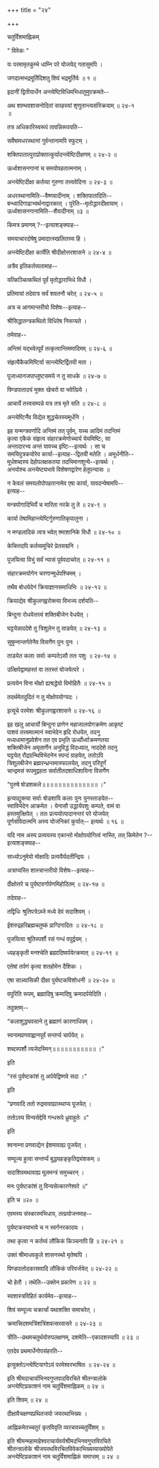 +++
title = "२४"

+++
  
चतुर्विंशमाह्निकम्  
  
  
" विवेकः "   
  
  
यः परमामृतकुम्भे धाम्नि परे योजयेद् गतासुमपि ।  
  
जगदात्मभद्रमूर्तिदिशतु शिवं भद्रमूर्तिर्वः ॥ १ ॥  
  
इदानीं द्वितीयार्धेन अन्त्येष्टिविधिमभिधातुमुपक्रमते--  
  
  
अथ शाम्भवशासनोदितां सरहस्यां शृणुतान्त्यसंस्क्रियाम् ॥ २४-१   
॥  
  
तत्र अधिकारिस्वरूपं तावन्निरूपयति--  
  
  
सर्वेषामधरस्थानां गुर्वन्तानामपि स्फुटम् ।  
  
शक्तिपातात्पुराप्रोक्तात्कुर्यादन्त्येष्टिदीक्षणम् ॥ २४-२ ॥  
  
ऊर्ध्वशासनगानां च समयोपहतात्मनाम् ।  
  
अन्त्येष्टिदीक्षा कर्तव्या गुरुणा तत्त्ववेदिना ॥ २४-३ ॥  
  
  
अधरस्थानामिति--वैष्णवादीनाम् । शक्तिपातादिति--  
बन्ध्वादिगाढाभ्यर्थनाद्वारकात् । पुरेति--मृतोद्धारदीक्षायाम् ।  
ऊर्ध्वशासनगानामिति--शैवादीनाम् ॥३ ॥  
  
किमत्र प्रमाणम् ?--इत्याशङ्क्याह--  
  
  
समयाचारदोषेषु प्रमादात्स्खलितस्य हि ।  
  
अन्त्येष्टिदीक्षा कार्येति श्रीदीक्षोत्तरशासने ॥ २४-४ ॥  
  
  
अत्रैव इतिकर्तव्यतामाह--  
  
  
यत्किञ्चित्कथितं पूर्वं मृतोद्धाराभिधे विधौ ।  
  
प्रतिमायां तदेवात्र सर्वं शवतनौ चरेत् ॥ २४-५ ॥  
  
  
अत्र च आगमान्तरीयो विशेषः--इत्याह--  
  
  
श्रीसिद्धातन्त्रकथितो विधिरेष निरूप्यते ।  
  
  
तमेवाह--   
  
  
अन्तिमं यद्भवेत्पूर्वं तत्कृत्वान्तिममादिमम् ॥ २४-६ ॥  
  
संहृत्यैकैकमिष्टिर्या सान्त्येष्टिर्द्वितयी मता ।  
  
पूजाध्यानजपाप्लुष्टसमये न तु साधके ॥ २४-७ ॥  
  
पिण्डपातादयं मुक्तः खेचरो वा भवेत्प्रिये ।  
  
आचार्ये तत्त्वसम्पन्ने यत्र तत्र मृते सति ॥ २४-८ ॥  
  
अन्त्येष्टिर्नैव विद्येत शुद्धचेतस्यमूर्धनि ।  
  
  
इह यन्मन्त्रवर्णादि अन्तिमं तत् पूर्वम्, यच्च आदिमं तदन्तिमं   
कृत्वा एकैकं संहृत्य संहारक्रमेणोच्चार्य येयमिष्टिः, सा   
अन्तादारभ्य अन्तं यावच्च इष्टिः--इत्यर्थः । सा च   
समयिपुत्रकयोरेव कार्या--इत्याह--द्वितयी मतेति । अमूर्धनीति--  
मूर्धशब्दस्य देहोपलक्षकतया तदभिमानशून्ये--इत्यर्थः ।   
अनयोश्च अन्त्येष्ट्यभावे विशेषणद्वारेण हेतूपन्यासः ॥   
  
न केवलं समयलोपोपहतानामेव एषा कार्या, यावदन्येषामपि--  
इत्याह--  
  
  
मन्त्रयोगादिभिर्ये च मारिता नरके तु ते ॥ २४-९ ॥  
  
कार्या तेषामिहान्त्येष्टिर्गुरुणातिकृपालुना ।  
  
न मण्डलादिकं त्वत्र भवेत् श्माशानिके विधौ ॥ २४-१० ॥  
  
केचित्तदपि कर्तव्यमूचिरे प्रेतसद्मनि ।  
  
पूजयित्वा विभुं सर्वं न्यासं पूर्ववदाचरेत् ॥ २४-११ ॥  
  
संहारक्रमयोगेन चरणान्मूर्धपश्चिमम् ।  
  
तथैव बोधयेदेनं क्रियाज्ञानसमाधिभिः ॥ २४-१२ ॥  
  
  
क्रियाद्येव श्रीकुलगह्वरोक्त्या विभज्य दर्शयति--  
  
  
बिन्दुना रोधयेत्तत्त्वं शक्तिबीजेन वेधयेत् ।  
  
घट्टयेन्नाददेशे तु त्रिशूलेन तु ताडयेत् ॥ २४-१३ ॥  
  
सुषुम्नान्तर्गतेनैव विसर्गेण पुनः पुनः ।  
  
ताडयेत कलाः सर्वाः कम्पतेऽसौ ततः पशुः ॥ २४-१४ ॥  
  
उत्क्षिपेद्वामहस्तं वा ततस्तं योजयेत्परे ।  
  
प्रत्ययेन विना मोक्षो ह्यश्रद्धेयो विमोहितैः ॥ २४-१५ ॥  
  
तदर्थमेतदुदितं न तु मोक्षोपयोग्यदः ।  
  
इत्यूचे परमेशः श्रीकुलगह्वरशासने ॥ २४-१६ ॥  
  
  
इह खलु आचार्यो बिन्दुना प्राणेन महाजालयोगक्रमेण आकृष्टं   
पाशवं तत्त्वमात्मानं स्वाभेदेन हृदि रोधयेत, तदनु   
मध्यधामानुप्रवेशेन तत एव प्रभृति ऊर्ध्वोर्ध्वाक्रमणतया   
शक्तिबीजेन अमृतार्णेन अनुविद्धं विदध्यात्, नाददेशे तदनु   
घट्टयेत् रौद्रग्रन्थिविभेदनेन स्पन्दं ग्राहयेत्, ततोऽपि   
त्रिशूलबीजेन ब्रह्मरन्ध्रन्तमास्फालयेत्, तदनु परिपूर्णं   
चान्द्रमसं रूपमुद्वहता सर्वातीतदशाधिशायिना विसर्गेण  
  
"पुरुषे षोडशकले॥॥॥॥॥॥॥॥॥॥॥॥॥॥ ।"  
  
इत्याद्युक्त्या सर्वाः षोडशापि कलाः पुनः पुनस्ताडयेत--  
स्वाविभेदेन आक्रमेत । येनासौ उद्धार्यपशुः कम्पते, वामं वा   
हस्तमुत्क्षिपेत् । ततः प्रत्ययोत्पादानन्तरं परे योजयेत्   
पूर्णसंविदात्मनि अस्य योजनिकां कुर्यात्-- इत्यर्थः ॥ १६ ॥  
  
  
यदि नाम अस्य प्रत्ययस्य एकान्तो मोक्षोपयोगित्वं नास्ति, तत् किमेतेन ?--  
इत्याशङ्क्याह--  
  
  
साध्योऽनुमेयो मोक्षादिः प्रत्ययैर्यदतीन्द्रियः ।  
  
  
अत्राप्यस्ति शास्त्रान्तरीयो विशेषः--इत्याह--  
  
  
दीक्षोत्तरे च पुर्यष्टवर्गार्पणमिहोदितम् ॥ २४-१७ ॥  
  
  
तदेवाह--   
  
  
तद्विधिः श्रुतिपत्रेऽब्जे मध्ये देवं सदाशिवम् ।  
  
ईशरुद्रहरिब्रह्मचतुष्कं प्राग्दिगादितः ॥ २४-१८ ॥  
  
पूजयित्वा श्रुतिस्पर्शौ रसं गन्धं वपुर्द्वयम् ।  
  
ध्यहङ्कृती मनश्चेति ब्रह्मादिष्वर्पयेत्क्रमात् ॥ २४-१९ ॥  
  
एतेषां तर्पणं कृत्वा शतहोमेन दैशिकः ।  
  
एषा सान्न्यासिकी दीक्षा पुर्यष्टकविशोधनी ॥ २४-२० ॥  
  
वपुरिति रूपम्, ब्रह्मादिषु क्रमादिषु क्रमादर्पयेदिति ।  
  
  
तदुक्तम्--   
  
"कलाशुद्ध्यवसाने तु ब्रह्माणं कारणाधिपम् ।  
  
स्वनामप्रणवाह्वानपूर्वं सन्तर्प्य चार्पयेत् ॥  
  
शब्दस्पर्शौ त्यजेदस्मिन्॥॥॥॥॥॥॥॥॥॥॥ ।"   
  
इति  
  
"रसं पुर्यष्टकांशं तु अर्पयेद्विष्णवे सदा ।"   
  
इति  
  
"प्रणवादि ततो रुद्रमावाह्यास्थाप्य पूजयेत् ।  
  
ततोऽस्य विन्यसेद्देवि गन्धरूपे ध्रुवाहुतेः ॥"   
  
इति  
  
श्वनाम्ना प्रणवाद्येन ईशमावाह्य पूजयेत् ।  
  
सम्पूज्य हुत्वा सन्तर्प्यं बुद्ध्यहङ्कृतिद्व्यंशकम् ॥  
  
सदाशिवमथावाह्य मूलमन्त्रं समुच्चरन् ।  
  
मनः पुर्यष्टकांशं तु विन्यसेत्कारणेश्वरे ॥"   
  
इति च ॥२० ॥  
  
एवमस्य संस्कारमभिधाय, तत्प्रयोजनमाह--  
  
  
पुर्यष्टकस्याभावे च न स्वर्गनरकादयः ।  
  
तथा कृत्वा न कर्तव्यं लौकिकं किञ्चनापि हि ॥ २४-२१ ॥  
  
उक्तं श्रीमाधवकुले शासनस्थो मृतेष्वपि ।  
  
पिण्डपातोदकास्रवादि लौकिकं परिवर्जयेत् ॥ २४-२२ ॥  
  
  
चो हेतौ । तथेति--उक्तेन प्रकारेण ॥ २२ ॥  
  
स्वशास्त्रविहितं कार्यमेव--इत्याह--  
  
  
शिवं सम्पूज्य चक्रार्चां यथाशक्ति समाचरेत् ।  
  
क्रमात्त्रिदशमत्रिंशत्रिंशवत्सरवासरे ॥ २४-२३ ॥  
  
  
त्रीति--प्रथमचतुर्थयोरुपलक्षणम्, दशमेति--एकादशस्यापि ॥ २३ ॥  
  
एतदेव प्रथमार्धेनोपसंहरति--  
  
  
इत्युक्तोऽन्त्येष्टियागोऽयं परमेश्वरभाषितः ॥ २४-२४ ॥  
  
  
  
इति श्रीमदाचार्याभिनवगुप्तपादविरचिते श्रीतन्त्रालोके   
अन्त्येष्टिप्रकाशनं नाम चतुर्विंशमाह्निकम् ॥ २४ ॥   
  
  
इति शिवम् ॥ २४ ॥  
  
  
दीक्षावैचक्षण्यप्रथितजयो जयरथाभिख्यः ।  
  
आह्निकमेतच्चतुरं कृतविवृति व्यरचयच्चतुर्विंशम् ॥  
  
  
  
इति श्रीमन्महामाहेश्वराचार्यवर्यश्रीमदभिनवगुप्तविरचिते   
श्रीतन्त्रालोके श्रीजयरथविरचितविवेकाभिख्यव्याख्योपेते   
अन्त्येष्टिप्रकाशनं नाम चतुर्विंशमाह्निकं समाप्तम् ॥ २४ ॥  
  
